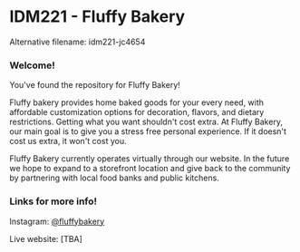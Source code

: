 # IDM221 - Fluffy Bakery
Alternative filename: idm221-jc4654
### Welcome!
You've found the repository for Fluffy Bakery!


Fluffy bakery provides home baked goods for your every need, with affordable customization options for decoration, flavors, and dietary restrictions. Getting what you want shouldn't cost extra. At Fluffy Bakery, our main goal is to give you a stress free personal experience. If it doesn't cost us extra, it won't cost you. 

Fluffy Bakery currently operates virtually through our website. In the future we hope to expand to a storefront location and give back to the community by partnering with local food banks and public kitchens. 
### Links for more info!
Instagram: [@fluffybakery](https://www.instagram.com/fluffy._.bakery)

Live website: [TBA]